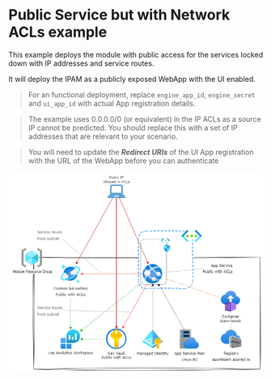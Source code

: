 # Public Service but with Network ACLs example

This example deploys the module with public access for the services locked down with IP addresses and service routes.

It will deploy the IPAM as a publicly exposed WebApp with the UI enabled.

>For an functional deployment, replace `engine_app_id`, `engine_secret` and `ui_app_id` with actual App registration details. 

>The example uses 0.0.0.0/0 (or equivalent) in the IP ACLs as a source IP cannot be predicted. You should replace this with a set of IP addresses that are relevant to your scenario.

>You will need to update the ***Redirect URIs*** of the UI App registration with the URL of the WebApp before you can authenticate

![Architecture Diagram](../../docs/public-acls.png "Resulting Architecture")

